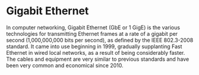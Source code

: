 # Gigabit Ethernet


In computer networking, Gigabit Ethernet (GbE or 1 GigE) is the various
technologies for transmitting Ethernet frames at a rate of a gigabit per
second (1,000,000,000 bits per second), as defined by the IEEE
802.3-2008 standard. It came into use beginning in 1999, gradually
supplanting Fast Ethernet in wired local networks, as a result of being
considerably faster. The cables and equipment are very similar to
previous standards and have been very common and economical since 2010.

